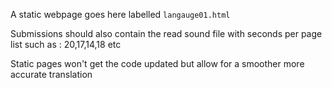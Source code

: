 A static webpage goes here labelled ```langauge01.html```

Submissions should also contain the read sound file with seconds per page list such as : 20,17,14,18  etc


Static pages won't get the code updated but allow for a smoother more accurate translation
